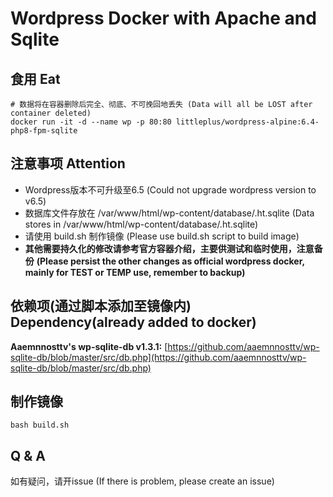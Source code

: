 # Wordpress Docker with Apache and Sqlite
## 食用 Eat
```
# 数据将在容器删除后完全、彻底、不可挽回地丢失 (Data will all be LOST after container deleted)
docker run -it -d --name wp -p 80:80 littleplus/wordpress-alpine:6.4-php8-fpm-sqlite
```


## 注意事项 Attention
* Wordpress版本不可升级至6.5 (Could not upgrade wordpress version to v6.5)
* 数据库文件存放在 /var/www/html/wp-content/database/.ht.sqlite (Data stores in /var/www/html/wp-content/database/.ht.sqlite)
* 请使用 build.sh 制作镜像 (Please use build.sh script to build image)
* **其他需要持久化的修改请参考官方容器介绍，主要供测试和临时使用，注意备份** 
**(Please persist the other changes as official wordpress docker, mainly for TEST or TEMP use, remember to backup)**


## 依赖项(通过脚本添加至镜像内) Dependency(already added to docker)

**Aaemnnosttv's wp-sqlite-db v1.3.1:** 
[https://github.com/aaemnnosttv/wp-sqlite-db/blob/master/src/db.php](https://github.com/aaemnnosttv/wp-sqlite-db/blob/master/src/db.php)


## 制作镜像
```
bash build.sh
```


## Q & A
如有疑问，请开issue (If there is problem, please create an issue)